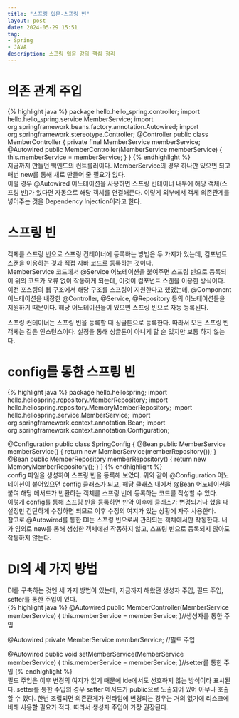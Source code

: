 ```yaml
---
title: "스프링 입문-스프링 빈"
layout: post
date: 2024-05-29 15:51
tag:
- Spring
- JAVA
description: 스프링 입문 강의 핵심 정리
---  
```


# 의존 관계 주입  
{% highlight java %}
package hello.hello_spring.controller;
import hello.hello_spring.service.MemberService;
import org.springframework.beans.factory.annotation.Autowired;
import org.springframework.stereotype.Controller;
@Controller
public class MemberController {
    private final MemberService memberService;
    @Autowired
    public MemberController(MemberService memberService) {
        this.memberService = memberService;
    }
}
{% endhighlight %}  
지금까지 만들던 백엔드의 컨트롤러이다. MemberService의 경우 하나만 있으면 되고 매번 new를 통해 새로 만들어 줄 필요가 없다.  
이럴 경우 @Autowired 어노테이션을 사용하면 스프링 컨테이너 내부에 해당 객체(스프링 빈)가 있다면 자동으로 해당 객체를 연결해준다. 이렇게 외부에서 객체 의존관계를 넣어주는 것을 Dependency Injection이라고 한다.  

# 스프링 빈  
객체를 스프링 빈으로 스프링 컨테이너에 등록하는 방법은 두 가지가 있는데, 컴포넌트 스캔을 이용하는 것과 직접 자바 코드로 등록하는 것이다.  
MemberService 코드에서 @Service 어노테이션을 붙여주면 스프링 빈으로 등록되어 위의 코드가 오류 없이 작동하게 되는데, 이것이 컴포넌트 스캔을 이용한 방식이다.  
이전 포스팅의 웹 구조에서 해당 구조를 스프링이 지원한다고 했었는데, @Component 어노테이션을 내장한 @Controller, @Service, @Repository 등의 어노테이션들을 지원하기 때문이다. 해당 어노테이션들이 있으면 스프링 빈으로 자동 등록된다.  

스프링 컨테이너는 스프링 빈을 등록할 때 싱글톤으로 등록한다. 따라서 모든 스프링 빈 객체는 같은 인스턴스이다. 설정을 통해 싱글톤이 아니게 할 순 있지만 보통 하지 않는다.  

# config를 통한 스프링 빈  
{% highlight java %}
package hello.hellospring;
 import hello.hellospring.repository.MemberRepository;
 import hello.hellospring.repository.MemoryMemberRepository;
 import hello.hellospring.service.MemberService;
 import org.springframework.context.annotation.Bean;
 import org.springframework.context.annotation.Configuration;

 @Configuration
 public class SpringConfig {
    @Bean
    public MemberService memberService() {
        return new MemberService(memberRepository());
    }
    @Bean
    public MemberRepository memberRepository() {
        return new MemoryMemberRepository();
    }
 }
{% endhighlight %}  
config 파일을 생성하여 스프링 빈을 등록해 보았다. 위와 같이 @Configuration 어노테이션이 붙어있으면 config 클래스가 되고, 해당 클래스 내에서 @Bean 어노테이션을 붙여 해당 메서드가 반환하는 객체를 스프링 빈에 등록하는 코드를 작성할 수 있다.  
이렇게 config를 통해 스프링 빈을 등록하면 만약 이후에 클래스가 변경되거나 했을 때 설정만 간단하게 수정하면 되므로 이후 수정의 여지가 있는 상황에 자주 사용한다.  
참고로 @Autowired를 통한 DI는 스프링 빈으로써 관리되는 객체에서만 작동한다. 내가 임의로 new를 통해 생성한 객체에선 작동하지 않고, 스프링 빈으로 등록되지 않아도 작동하지 않는다.  

# DI의 세 가지 방법  
DI를 구축하는 것엔 세 가지 방법이 있는데, 지금까지 해왔던 생성자 주입, 필드 주입, setter를 통한 주입이 있다.  
{% highlight java %}
@Autowired
public MemberController(MemberService memberService) {
    this.memberService = memberService;
}//생성자를 통한 주입  

@Autowired private MemberService memberService;
//필드 주입  

@Autowired
public void setMemberService(MemberService memberService) {
    this.memberService = memberService;
}//setter를 통한 주입
{% endhighlight %}  
필드 주입은 이후 변경의 여지가 없기 때문에 ide에서도 선호하지 않는 방식이라 표시된다. setter를 통한 주입의 경우 setter 메서드가 public으로 노출되어 있어 아무나 호출할 수 있다. 한번 조립되면 의존관계가 런타임에 변경되는 경우는 거의 없기에 리스크에 비해 사용할 필요가 적다. 따라서 생성자 주입이 가장 권장된다.
